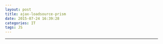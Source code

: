 ```yaml
---
layout: post
title: ajax-loadsource-prism
date: 2015-07-24 16:39:28
categories: IT
tags: JS
---
```



------
